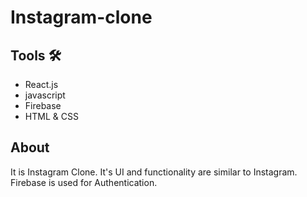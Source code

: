 # Instagram-clone

## Tools :hammer_and_wrench:	
- React.js
- javascript
- Firebase
- HTML & CSS
  
## About

It is Instagram Clone. It's UI and functionality are similar to Instagram.
Firebase is used for Authentication.